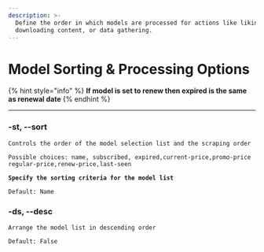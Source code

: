 ```yaml
---
description: >-
  Define the order in which models are processed for actions like liking posts,
  downloading content, or data gathering.
---
```


# Model Sorting & Processing Options

{% hint style="info" %}
**If model is set to renew then expired is the same as renewal date**
{% endhint %}



***

### -st, --sort

```
Controls the order of the model selection list and the scraping order
```

```
Possible choices: name, subscribed, expired,current-price,promo-price
regular-price,renew-price,last-seen
```

<pre><code><strong>Specify the sorting criteria for the model list
</strong></code></pre>

```
Default: Name
```

### -ds, --desc

```
Arrange the model list in descending order
```

```
Default: False
```
